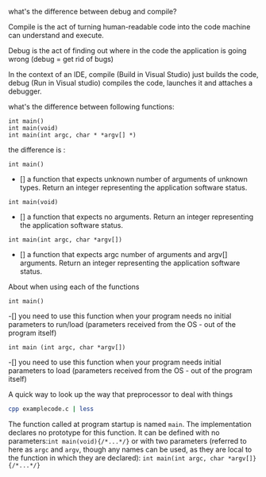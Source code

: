 what's the difference between debug and compile?

Compile is the act of turning human-readable code into the code machine can understand and execute.

Debug is the act of finding out where in the code the application is going wrong (debug = get rid of bugs)

In the context of an IDE, compile (Build in Visual Studio) just builds the code, debug (Run in Visual studio) compiles the code, launches it and attaches a debugger.



what's the difference between following functions:
```
int main()
int main(void)
int main(int argc, char * *argv[] *)
```
the difference is :

`int main()`

- [] a function that expects unknown number of arguments of unknown types. Return  an integer representing the application software status.

`int main(void)`

- [] a function that expects no arguments. Return an integer representing the application software status.

`int main(int argc, char *argv[])`

- [] a function that expects argc number of arguments and argv[] arguments. Return an integer representing the application software status.



About when using each of the functions

`int main()`

-[] you need to use this function when your program needs no initial parameters
  to run/load (parameters received from the OS - out of the program itself)

`int main (int argc, char *argv[])`

-[] you need to use this function when your program needs initial parameters    to load (parameters received from the OS - out of the program itself)

A quick way to look up the way that preprocessor to deal with things
```bash
cpp examplecode.c | less
```

The function called at program startup is named `main`. The implementation  declares no prototype for this function. It can be defined with no parameters:`int main(void){/*...*/}` or with two parameters (referred to here as `argc` and  `argv`, though any names can be used, as they are local to the function in which they are declared): `int main(int argc, char *argv[]}{/*...*/}`
